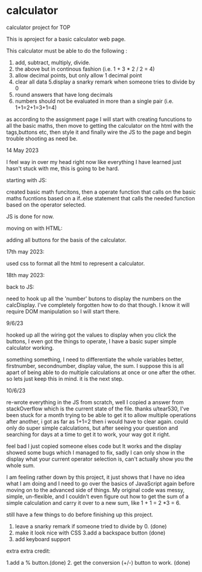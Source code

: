 # calculator
calculator project for TOP

This is  aproject  for a basic calculator web page.

This calculator must be able to do the following :

1. add, subtract, multiply, divide.
2. the above but in continous fashion (i.e. 1 + 3 * 2 / 2 = 4)
3. allow decimal points, but only allow 1 decimal point
4. clear all data
5.display a snarky remark when someone tries to divide by 0
5. round answers that have long decimals
6. numbers should not be evaluated in more than a single pair (i.e. 1+1=2+1=3+1=4)

as according to the assignment page I will start with creating funcutions to all the basic maths, then move to getting the calculator on the html with the tags,buttons etc, then style it and finally wire the JS to the page and begin trouble shooting as need be.

14 May 2023

I feel way in over my head right now like everything I have learned just hasn't stuck with me, this is going to be hard.

starting with JS:

created basic math funcitons, then a operate function that calls on the basic maths fucntions based on a if..else statement that calls the needed function based on the operator selected. 

JS is done for now.

moving on with HTML:

adding all buttons for the basis of the calculator.

17th may 2023:

used css to format all the html to represent a calculator. 

18th may 2023:

back to JS:

need to hook up all the 'number' butons to display the numbers on the calcDisplay. I've completely forgotten how to do that though. I know it will require DOM manipulation so I will start there.

9/6/23

hooked up all the wiring got the values to display when you click the buttons, I even got the things to operate, I have a basic super simple calculator working. 

something something, I need to differentiate the whole variables better, firstnumber, secondnumber, display value, the sum. I suppose this is all apart of being able to do multiple calculations at once or one after the other. so lets just keep this in mind. it is the next step. 

10/6/23

re-wrote everything in the JS from scratch, well I copied a answer from stackOverflow which is the current state of the file. thanks u/tear530, I've been stuck for a month trying to be able to get it to allow multiple operations after another, i got as far as 1+1=2 then i would have to clear again. could only do super simple calculations, but after seeing your question and searching for days at a time to get it to work, your way got it right. 

feel bad I just copied someone elses code but It works and the display showed some bugs which I managed to fix, sadly I can only show in the display what your current operator selection is, can't actually show you the whole sum. 

I am feeling rather down by this project, it just shows that I have no idea what I am doing and I need to go over the basics of JavaScript again before moving on to the advanced side of things. My original code was messy, simple, un-flexible, and I couldn't even figure out how to get the sum of a simple calculation and carry it over to a new sum, like 1 + 1 = 2 *3 = 6. 

still have a few things to do before finishing up this project.

1. leave a snarky remark if someone tried to divide by 0. (done)
2. make it look nice with CSS
3.add a backspace button (done)
4. add keyboard support

extra extra credit:

1.add a % button.(done)
2. get the conversion (+/-) button to work. (done)